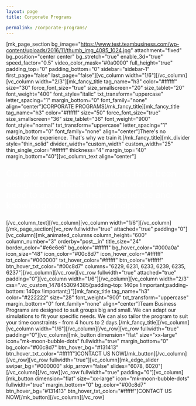 ```yaml
---
layout: page
title: Corporate Programs

permalink: /corporate-programs/
---
```

[mk_page_section bg_image="https://www.test.teambusiness.com/wp-content/uploads/2016/11/thumb_img_4085_1024.jpg" attachment="fixed" bg_position="center center" bg_stretch="true" enable_3d="true" speed_factor="0.5" video_color_mask="#0a0000" full_height="true" padding_top="0" padding_bottom="0" sidebar="sidebar-1" first_page="false" last_page="false"][vc_column width="1/6"][/vc_column][vc_column width="2/3"][mk_fancy_title tag_name="h3" color="#ffffff" size="30" force_font_size="true" size_smallscreen="20" size_tablet="20" font_weight="400" font_style="italic" txt_transform="uppercase" letter_spacing="1" margin_bottom="0" font_family="none" align="center"]CORPORATE PROGRAMS[/mk_fancy_title][mk_fancy_title tag_name="h3" color="#ffffff" size="50" force_font_size="true" size_smallscreen="36" size_tablet="36" font_weight="900" font_style="normal" txt_transform="uppercase" letter_spacing="1" margin_bottom="0" font_family="none" align="center"]There's no substitute for experience.
That's why we train it.[/mk_fancy_title][mk_divider style="thin_solid" divider_width="custom_width" custom_width="25" thin_single_color="#ffffff" thickness="4" margin_top="40" margin_bottom="40"][vc_column_text align="center"]
<p style="color: #fff; font-size: 24px;">Our programs and simulations have been designed for those in the real world who need to accelerate their experience and knowledge of business principles.</p>
[/vc_column_text][/vc_column][vc_column width="1/6"][/vc_column][/mk_page_section][vc_row fullwidth="true" attached="true" padding="0"][vc_column][mk_animated_columns column_height="600" column_number="3" orderby="post__in" title_size="24" border_color="#e6e6e6" bg_color="#ffffff" bg_hover_color="#000a0a" icon_size="48" icon_color="#00c8d7" icon_hover_color="#ffffff" txt_color="#000000" txt_hover_color="#ffffff" btn_color="#ffffff" btn_hover_txt_color="#00c8d7" columns="6229, 6231, 6233, 6239, 6235, 6237"][/vc_column][/vc_row][vc_row fullwidth="true" attached="true" padding="0"][vc_column width="1/6"][/vc_column][vc_column width="2/3" css=".vc_custom_1478453094385{padding-top: 140px !important;padding-bottom: 140px !important;}"][mk_fancy_title tag_name="h3" color="#222222" size="28" font_weight="900" txt_transform="uppercase" margin_bottom="0" font_family="none" align="center"]Team Business Programs are designed to suit groups big and small. We can adapt our simulations to fit your specific needs. We can also tailor the program to suit your time constraints - from 4 hours to 2 days.[/mk_fancy_title][/vc_column][vc_column width="1/6"][/vc_column][/vc_row][vc_row fullwidth="true" padding="0"][vc_column][mk_button dimension="flat" size="xx-large" icon="mk-moon-bubble-dots" fullwidth="true" margin_bottom="0" bg_color="#00c8d7" btn_hover_bg="#131413" btn_hover_txt_color="#ffffff"]CONTACT US NOW[/mk_button][/vc_column][/vc_row][vc_row fullwidth="true"][vc_column][mk_edge_slider swiper_bg="#000000" skip_arrow="false" slides="6078, 6020"][/vc_column][/vc_row][vc_row fullwidth="true" padding="0"][vc_column][mk_button dimension="flat" size="xx-large" icon="mk-moon-bubble-dots" fullwidth="true" margin_bottom="0" bg_color="#00c8d7" btn_hover_bg="#131413" btn_hover_txt_color="#ffffff"]CONTACT US NOW[/mk_button][/vc_column][/vc_row]
